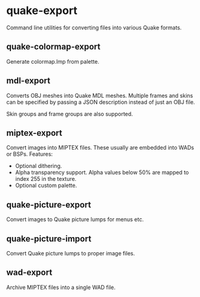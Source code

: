 # quake-export
Command line utilities for converting files into various Quake formats.

## quake-colormap-export

Generate colormap.lmp from palette.

## mdl-export

Converts OBJ meshes into Quake MDL meshes. Multiple frames and skins can be specified by passing a JSON description instead of just an OBJ file.

Skin groups and frame groups are also supported.

## miptex-export

Convert images into MIPTEX files. These usually are embedded into WADs or BSPs. Features:

- Optional dithering.
- Alpha transparency support. Alpha values below 50% are mapped to index 255 in the texture.
- Optional custom palette.

## quake-picture-export

Convert images to Quake picture lumps for menus etc.

## quake-picture-import

Convert Quake picture lumps to proper image files.

## wad-export

Archive MIPTEX files into a single WAD file.
